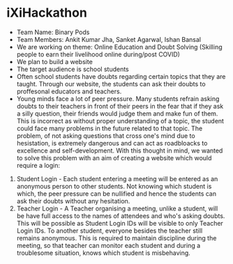 # iXiHackathon

- Team Name: Binary Pods
- Team Members: Ankit Kumar Jha, Sanket Agarwal, Ishan Bansal
- We are working on theme: Online Education and Doubt Solving (Skilling people to earn their livelihood online during/post COVID)
- We plan to build a website 
- The target audience is school students
- Often school students have doubts regarding certain topics that they are taught. Through our website, the students can ask their doubts to proffesonal educators and teachers.
- Young minds face a lot of peer pressure. Many students refrain asking doubts to their teachers in front of their peers in the fear that if they ask a silly question, their friends would judge them and make fun of them. This is incorrect as without proper understanding of a topic, the student could face many problems in the future related to that topic. The problem, of not asking questions that cross one's mind due to hesistation, is extremely dangerous and can act as roadbloacks to excellence and self-development. With this thought in mind, we wanted to solve this problem with an aim of creating a website which would require a login:
1. Student Login - Each student entering a meeting will be entered as an anonymous person to other students. Not knowing which student is which, the peer pressure can be nullified and hence the students can ask their doubts without any hesitation.
2. Teacher Login - A Teacher organising a meeting, unlike a student, will be have full access to the names of attendees and who's asking doubts. This will be possible as Student Login IDs will be visible to only Teacher Login IDs. To another student, everyone besides the teacher still remains anonymous. This is required to maintain discipline during the meeting, so that teacher can monitor each student and during a troublesome situation, knows which student is misbehaving. 
